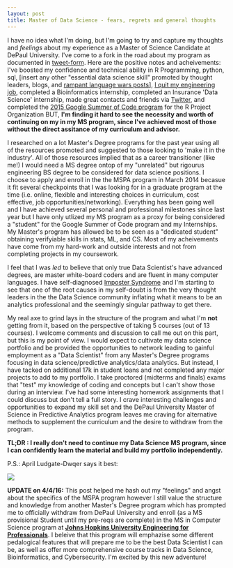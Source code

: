 ```yaml
---
layout: post
title: Master of Data Science - fears, regrets and general thoughts
---
```


I have no idea what I'm doing, but I'm going to try and capture my thoughts and *feelings* about my experience as a Master of Science Candidate at DePaul University. I've come to a fork in the road about my program as documented in [tweet-form](https://twitter.com/jasdumas/status/714512821187284993). Here are the positive notes and acheivements:  I've boosted my confidence and technical ability in R Programming, python, sql, [insert any other "essential data science skill" promoted by thought leaders, blogs, and [rampant language wars posts](http://www.kdnuggets.com/2015/05/r-vs-python-data-science.html)], [I quit my engineering job](https://jasdumas.wordpress.com/2015/09/13/why-i-quit-my-job/), completed a Bioinformatics internship, completed an Insurance 'Data Science' internship, made great contacts and friends via [Twitter](https://twitter.com/hashtag/rstats?src=hash), and completed the [2015 Google Summer of Code program](http://www.google-melange.com/gsoc/homepage/google/gsoc2015) for the R Project Organization BUT, **I'm finding it hard to see the necessity and worth of continuing on my in my MS program, since I've achieved most of those without the direct assitance of my curriculum and advisor.**

I researched on a lot Master's Degree programs for the past year using all of the resources promoted and suggested to those looking to 'make it in the industry'. All of those resources implied that as a career transitioner (like me!) I would need a MS degree ontop of my "unrelated" but rigourus engineering BS degree to be considered for data science positions. I choose to apply and enroll in the the MSPA program in March 2014 becasue it fit several checkpoints that I was looking for in a graduate program at the time (i.e. online, flexible and interesting choices in curriculum, cost effective, job opportunities/networking). Everything has been going well and I have achieved several personal and professional milestones since last year but I have only utlized my MS program as a proxy for being considered a "student" for the Google Summer of Code program and my Internships. My Master's program has allowed be to be seen as a "dedicated student" obtaining verifyiable skills in stats, ML, and CS. Most of my acheivements have come from my hard-work and outside interests and not from completing projects in my coursework. 

I feel that I was *led* to believe that only true Data Scientist's have advanced degrees, are master white-board coders and are fluent in many computer languages. I have self-diagnosed [Imposter Syndrome](https://en.wikipedia.org/wiki/Impostor_syndrome) and I'm starting to see that one of the root causes in my self-doubt is from the very thought leaders in the the Data Science community inflating what it means to be an analytics professional and the seemingly singular pathway to get there.

My real axe to grind lays in the structure of the program and what I'm **not** getting from it, based on the perspective of taking 5 courses (out of 13 courses). I welcome comments and discussion to call me out on this part, but this is my point of view. I would expect to cultivate my data science portfolio and be provided the opportunities to network leading to gainful employment as a "Data Scientist" from any Master's Degree programs focusing in data science/predictive analytics/data analytics. But instead, I have tacked on additional 17k in student loans and not completed any major projects to add to my portfolio. I take proctored (midterms and finals) exams that "test" my knowledge of coding and concepts but I can't show those during an interview. I've had some interesting homework assignments that I could discuss but don't tell a full story. I crave interesting challenges and opportunities to expand my skill set and the DePaul University Master of Science in Predictive Analytics program leaves me craving for alternative methods to supplement the curriculum and the desire to withdraw from the program. 

**TL;DR : I really don't need to continue my Data Science MS program, since I can confidently learn the material and build my portfolio independently.**

P.S.: April Ludgate-Dwqer says it best:

![](https://media.giphy.com/media/I8PFuF7ZlARGM/giphy.gif)

**UPDATE on 4/4/16:** This post helped me hash out my "feelings" and angst about the specifics of the MSPA program however I still value the structure and knowledge from another Master's Degree program which has prompted me to officially withdraw from DePaul University and enroll (as a MS provisional Student until my pre-reqs are complete) in the MS in Computer Science program at **[Johns Hopkins University Engineering for Professionals](https://ep.jhu.edu/programs-and-courses/programs/computer-science)**. I beleive that this program will emphazise some different pedalogical features that will prepare me to be the best Data Scientist I can be, as well as offer more comprehensive course tracks in Data Science, Bioinformatics, and Cybersecurity. I'm excited by this new adventure! 
